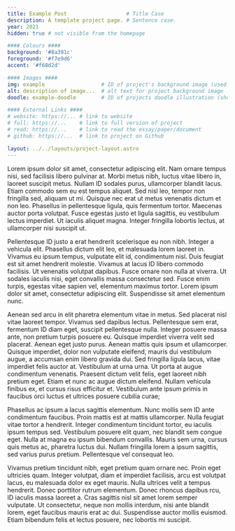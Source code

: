 ```yaml
---
title: Example Post                   # Title Case
description: A template project page. # Sentence case.
year: 2021
hidden: true # not visible from the homepage

#### Colours ####
background: '#8a391c'
foreground: '#f7e9d6'
accent: '#f68d2d'

#### Images ####
img: example                  # ID of project's background image (used on cards) 
alt: description of image...  # alt text for project background image
doodle: example-doodle        # ID of projects doodle illustration (shown on project page)

#### External Links ####
# website: https://... # link to website
# full: https://...    # link to full version of project
# read: https://...    # link to read the essay/paper/document
# github: https://...  # link to project on Github

layout: ../../layouts/project-layout.astro
---
```


Lorem ipsum dolor sit amet, consectetur adipiscing elit. Nam ornare tempus nisi, sed facilisis
libero pulvinar at. Morbi metus nibh, luctus vitae libero in, laoreet suscipit metus. Nullam ID
sodales purus, ullamcorper blandit lacus. Etiam commodo sem eu est tempus aliquet. Sed nisl leo,
tempor non fringilla sed, aliquam ut mi. Quisque nec erat ut metus venenatis dictum et non leo.
Phasellus in pellentesque ligula, quis fermentum tortor. Maecenas auctor porta volutpat. Fusce
egestas justo et ligula sagittis, eu vestibulum lectus imperdiet. Ut iaculis aliquet magna. Integer
fringilla lobortis lectus, at ullamcorper nisi suscipit ut.

Pellentesque ID justo a erat hendrerit scelerisque eu non nibh. Integer a vehicula elit. Phasellus
dictum elit leo, et malesuada lorem laoreet in. Vivamus eu ipsum tempus, vulputate elit id,
condimentum nisl. Duis feugiat est sit amet hendrerit molestie. Vivamus at lacus ID libero commodo
facilisis. Ut venenatis volutpat dapibus. Fusce ornare non nulla at viverra. Ut sodales iaculis
nisi, eget convallis massa consectetur sed. Fusce enim turpis, egestas vitae sapien vel, elementum
maximus tortor. Lorem ipsum dolor sit amet, consectetur adipiscing elit. Suspendisse sit amet
elementum nunc.

Aenean sed arcu in elit pharetra elementum vitae in metus. Sed placerat nisl vitae laoreet tempor.
Vivamus sed dapibus lectus. Pellentesque sem erat, fermentum ID diam eget, suscipit pellentesque
nulla. Integer posuere massa ante, non pretium turpis posuere eu. Quisque imperdiet viverra velit
sed placerat. Aenean eget justo purus. Aenean mattis quis ipsum et ullamcorper. Quisque imperdiet,
dolor non vulputate eleifend, mauris dui vestibulum augue, a accumsan enim libero gravida dui. Sed
fringilla ligula lacus, vitae imperdiet felis auctor at. Vestibulum at urna urna. Ut porta at augue
condimentum venenatis. Praesent dictum velit felis, eget laoreet nibh pretium eget. Etiam et nunc ac
augue dictum eleifend. Nullam vehicula finibus ex, et cursus risus efficitur et. Vestibulum ante
ipsum primis in faucibus orci luctus et ultrices posuere cubilia curae;

Phasellus ac ipsum a lacus sagittis elementum. Nunc mollis sem ID ante condimentum faucibus. Proin
mattis est at mattis ullamcorper. Nulla feugiat vitae tortor a hendrerit. Integer condimentum
tincidunt tortor, eu iaculis ipsum tempus sed. Vestibulum posuere elit quam, nec blandit sem congue
eget. Nulla at magna eu ipsum bibendum convallis. Mauris sem urna, cursus quis metus ac, pharetra
luctus dui. Nullam fringilla lorem a ipsum sagittis, sed varius purus pretium. Pellentesque vel
consequat leo.

Vivamus pretium tincidunt nibh, eget pretium quam ornare nec. Proin eget ultricies quam. Integer
volutpat, diam et imperdiet facilisis, arcu est volutpat lacus, eu malesuada dolor ex eget mauris.
Nulla ultrices velit a tempus hendrerit. Donec porttitor rutrum elementum. Donec rhoncus dapibus
rcu, ID iaculis massa laoreet a. Cras sagittis nisl sit amet lorem semper vulputate. Ut consectetur,
neque non mollis interdum, nisi ante blandit lorem, eget faucibus mauris erat ac dui. Suspendisse
auctor mollis euismod. Etiam bibendum felis et lectus posuere, nec lobortis mi suscipit.